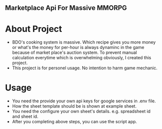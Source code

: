 ## Marketplace Api For Massive MMORPG

# About Project

- BDO's cooking system is massive. Which recipe gives you more money or what's the money for per-hour is always dynaminc in the game because of market place's auction system. To prevent manual calculation everytime which is overwhelming obviously, I created this project.
- This project is for personel usage. No intention to harm game mechanic.

# Usage

- You need the provide your own api keys for google services in .env file.
- How the sheet template should be is shown at example sheet.
- You need the configure your own sheet's details. e.g. spreadsheet id and sheet id.
- After you completing above steps, you can use the script app.
